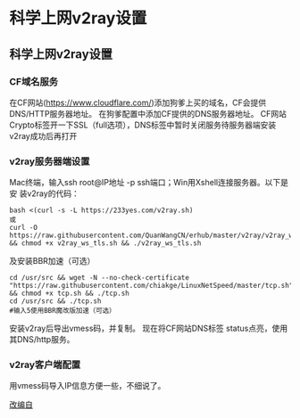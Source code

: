 # 科学上网v2ray设置
## 科学上网v2ray设置
### CF域名服务
在CF⽹站(https://www.cloudflare.com/)添加狗爹上买的域名，CF会提供DNS/HTTP服务器地址。 在狗爹配置中添加CF提供的DNS服务器地址。 CF⽹站Crypto标签开⼀下SSL（full选项），DNS标签中暂时关闭服务待服务器端安装v2ray成功后再打开

### v2ray服务器端设置
Mac终端，输⼊ssh root@IP地址 -p ssh端⼝；Win⽤Xshell连接服务器。以下是安
装v2ray的代码：

```
bash <(curl -s -L https://233yes.com/v2ray.sh)
或
curl -O https://raw.githubusercontent.com/QuanWangCN/erhub/master/v2ray/v2ray_ws_tls.sh && chmod +x v2ray_ws_tls.sh && ./v2ray_ws_tls.sh
```

及安装BBR加速（可选）

```
cd /usr/src && wget -N --no-check-certificate "https://raw.githubusercontent.com/chiakge/LinuxNetSpeed/master/tcp.sh" && chmod +x tcp.sh && ./tcp.sh
cd /usr/src && ./tcp.sh
#输⼊5使⽤BBR魔改版加速（可选）
```

安装v2ray后导出vmess码，并复制。 现在将CF⽹站DNS标签 status点亮，使⽤其DNS/http服务。

### v2ray客户端配置
⽤vmess码导⼊IP信息⽅便⼀些，不细说了。

[改编自](https://www.mingjinglu.com/coding/425.html)

